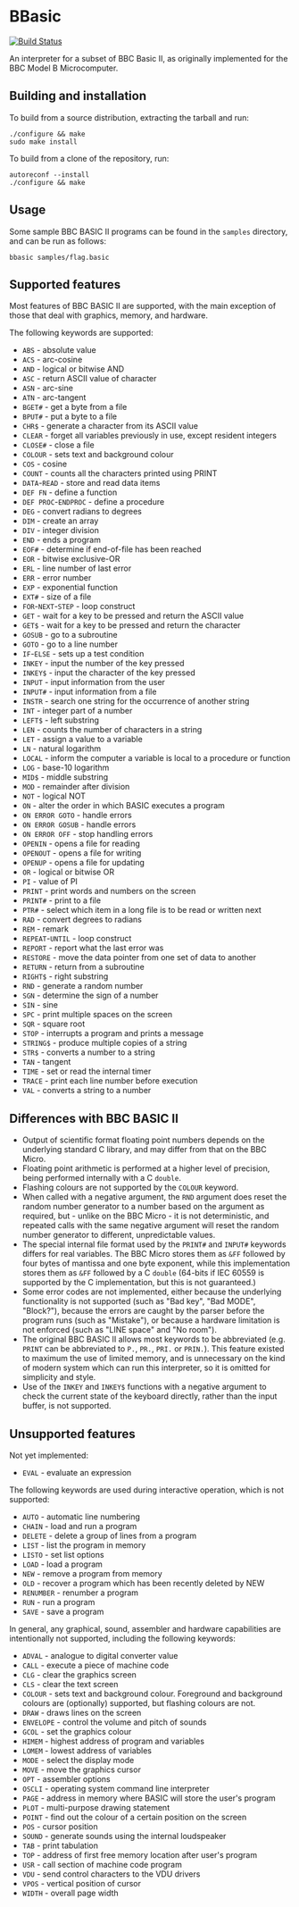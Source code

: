 # BBasic

[![Build Status](https://github.com/paulgriffiths/bbasic/actions/workflows/c-cpp.yml/badge.svg)](https://github.com/paulgriffiths/bbasic/actions/workflows/c-cpp.yml)

An interpreter for a subset of BBC Basic II, as originally implemented for
the BBC Model B Microcomputer.

## Building and installation

To build from a source distribution, extracting the tarball and run:

```
./configure && make
sudo make install
```

To build from a clone of the repository, run:

```
autoreconf --install
./configure && make
```

## Usage

Some sample BBC BASIC II programs can be found in the `samples` directory,
and can be run as follows:

```
bbasic samples/flag.basic
```

## Supported features

Most features of BBC BASIC II are supported, with the main exception of
those that deal with graphics, memory, and hardware.

The following keywords are supported:

* `ABS` - absolute value
* `ACS` - arc-cosine
* `AND` - logical or bitwise AND
* `ASC` - return ASCII value of character
* `ASN` - arc-sine
* `ATN` - arc-tangent
* `BGET#` - get a byte from a file
* `BPUT#` - put a byte to a file
* `CHR$` - generate a character from its ASCII value
* `CLEAR` - forget all variables previously in use, except resident integers
* `CLOSE#` - close a file
* `COLOUR` - sets text and background colour
* `COS` - cosine
* `COUNT` - counts all the characters printed using PRINT
* `DATA`-`READ` - store and read data items
* `DEF FN` - define a function
* `DEF PROC`-`ENDPROC` - define a procedure
* `DEG` - convert radians to degrees
* `DIM` - create an array
* `DIV` - integer division
* `END` - ends a program
* `EOF#` - determine if end-of-file has been reached
* `EOR` - bitwise exclusive-OR
* `ERL` - line number of last error
* `ERR` - error number
* `EXP` - exponential function
* `EXT#` - size of a file
* `FOR`-`NEXT`-`STEP` - loop construct
* `GET` - wait for a key to be pressed and return the ASCII value
* `GET$` - wait for a key to be pressed and return the character
* `GOSUB` - go to a subroutine
* `GOTO` - go to a line number
* `IF`-`ELSE` - sets up a test condition
* `INKEY` - input the number of the key pressed
* `INKEY$` - input the character of the key pressed
* `INPUT` - input information from the user
* `INPUT#` - input information from a file
* `INSTR` - search one string for the occurrence of another string
* `INT` - integer part of a number
* `LEFT$` - left substring
* `LEN` - counts the number of characters in a string
* `LET` - assign a value to a variable
* `LN` - natural logarithm
* `LOCAL` - inform the computer a variable is local to a procedure or function
* `LOG` - base-10 logarithm
* `MID$` - middle substring
* `MOD` - remainder after division
* `NOT` - logical NOT
* `ON` - alter the order in which BASIC executes a program
* `ON ERROR GOTO` - handle errors
* `ON ERROR GOSUB` - handle errors
* `ON ERROR OFF` - stop handling errors
* `OPENIN` - opens a file for reading
* `OPENOUT` - opens a file for writing
* `OPENUP` - opens a file for updating
* `OR` - logical or bitwise OR
* `PI` - value of PI
* `PRINT` - print words and numbers on the screen
* `PRINT#` - print to a file
* `PTR#` - select which item in a long file is to be read or written next
* `RAD` - convert degrees to radians
* `REM` - remark
* `REPEAT`-`UNTIL` - loop construct
* `REPORT` - report what the last error was
* `RESTORE` - move the data pointer from one set of data to another
* `RETURN` - return from a subroutine
* `RIGHT$` - right substring
* `RND` - generate a random number
* `SGN` - determine the sign of a number
* `SIN` - sine
* `SPC` - print multiple spaces on the screen
* `SQR` - square root
* `STOP` - interrupts a program and prints a message
* `STRING$` - produce multiple copies of a string
* `STR$` - converts a number to a string
* `TAN` - tangent
* `TIME` - set or read the internal timer
* `TRACE` - print each line number before execution
* `VAL` - converts a string to a number

## Differences with BBC BASIC II

* Output of scientific format floating point numbers depends on the
underlying standard C library, and may differ from that on the BBC
Micro.
* Floating point arithmetic is performed at a higher level of
precision, being performed internally with a C `double`.
* Flashing colours are not supported by the `COLOUR` keyword.
* When called with a negative argument, the `RND` argument does
reset the random number generator to a number based on the argument
as required, but - unlike on the BBC Micro - it is not deterministic,
and repeated calls with the same negative argument will reset the
random number generator to different, unpredictable values.
* The special internal file format used by the `PRINT#` and `INPUT#`
keywords differs for real variables. The BBC Micro stores them as
`&FF` followed by four bytes of mantissa and one byte exponent,
while this implementation stores them as `&FF` followed by a C
`double` (64-bits if IEC 60559 is supported by the C implementation,
but this is not guaranteed.)
* Some error codes are not implemented, either because the underlying
functionality is not supported (such as "Bad key", "Bad MODE", "Block?"),
because the errors are caught by the parser before the program runs
(such as "Mistake"), or because a hardware limitation is not enforced
(such as "LINE space" and "No room").
* The original BBC BASIC II allows most keywords to be abbreviated
(e.g. `PRINT` can be abbreviated to `P.`, `PR.`, `PRI.` or `PRIN.`).
This feature existed to maximum the use of limited memory, and is
unnecessary on the kind of modern system which can run this
interpreter, so it is omitted for simplicity and style.
* Use of the `INKEY` and `INKEY$` functions with a negative argument
to check the current state of the keyboard directly, rather than the
input buffer, is not supported.

## Unsupported features

Not yet implemented:

* `EVAL` - evaluate an expression

The following keywords are used during interactive operation, which is
not supported:

* `AUTO` - automatic line numbering
* `CHAIN` - load and run a program
* `DELETE` - delete a group of lines from a program
* `LIST` - list the program in memory
* `LISTO` - set list options
* `LOAD` - load a program
* `NEW` - remove a program from memory
* `OLD` - recover a program which has been recently deleted by NEW
* `RENUMBER` - renumber a program
* `RUN` - run a program
* `SAVE` - save a program

In general, any graphical, sound, assembler and hardware capabilities are
intentionally not supported, including the following keywords:

* `ADVAL` - analogue to digital converter value
* `CALL` - execute a piece of machine code
* `CLG` - clear the graphics screen
* `CLS` - clear the text screen
* `COLOUR` - sets text and background colour. Foreground and background
colours are (optionally) supported, but flashing colours are not.
* `DRAW` - draws lines on the screen
* `ENVELOPE` - control the volume and pitch of sounds
* `GCOL` - set the graphics colour
* `HIMEM` - highest address of program and variables
* `LOMEM` - lowest address of variables
* `MODE` - select the display mode
* `MOVE` - move the graphics cursor
* `OPT` - assembler options
* `OSCLI` - operating system command line interpreter
* `PAGE` - address in memory where BASIC will store the user's program
* `PLOT` - multi-purpose drawing statement
* `POINT` - find out the colour of a certain position on the screen
* `POS` - cursor position
* `SOUND` - generate sounds using the internal loudspeaker
* `TAB` - print tabulation
* `TOP` - address of first free memory location after user's program
* `USR` - call section of machine code program
* `VDU` - send control characters to the VDU drivers
* `VPOS` - vertical position of cursor
* `WIDTH` - overall page width

